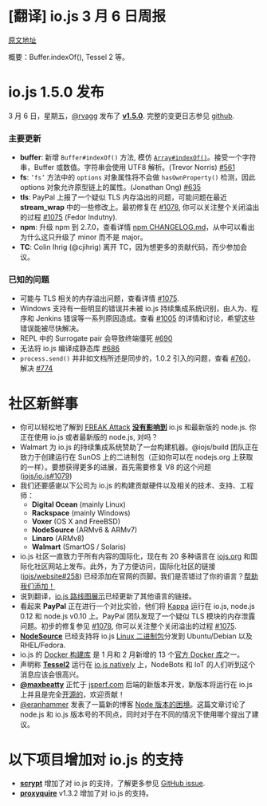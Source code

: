 # [翻译] io.js 3 月 6 日周报

[原文地址](https://medium.com/node-js-javascript/io-js-week-of-march-6th-2f9344688277)

概要：Buffer.indexOf(), Tessel 2 等。

# io.js 1.5.0 发布

3 月 6 日，星期五，[@rvagg](https://github.com/rvagg) 发布了 [**v1.5.0**](https://iojs.org/dist/latest/). 完整的变更日志参见 [github](https://github.com/iojs/iojs-cn/blob/gh-pages/CHANGELOG.md#2015-03-06-%E7%89%88%E6%9C%AC-150-rvagg).

### 主要更新

* **buffer**: 新增 `Buffer#indexOf()` 方法, 模仿 [`Array#indexOf()`](https://developer.mozilla.org/en-US/docs/Web/JavaScript/Reference/Global_Objects/Array/indexOf)。接受一个字符串，Buffer 或数值。字符串会使用 UTF8 解析。(Trevor Norris) [#561](https://github.com/iojs/io.js/pull/561)
* **fs**: `’fs’` 方法中的 `options` 对象属性将不会做 `hasOwnProperty()` 检测，因此 options 对象允许原型链上的属性。(Jonathan Ong) [#635](https://github.com/iojs/io.js/pull/635)
* **tls**: PayPal 上报了一个疑似 TLS 内存溢出的问题，可能问题在最近 **stream_wrap** 中的一些修改上。最初修复在 [#1078](https://github.com/iojs/io.js/pull/1078), 你可以关注整个关闭溢出的过程 [#1075](https://github.com/iojs/io.js/issues/1075) (Fedor Indutny).
* **npm**: 升级 npm 到 2.7.0，查看详情 [npm CHANGELOG.md](https://github.com/npm/npm/blob/master/CHANGELOG.md#v270-2015-02-26)，从中可以看出为什么这只升级了 minor 而不是 major。
* **TC**: Colin Ihrig (@cjihrig) 离开 TC，因为想更多的贡献代码，而少参加会议。

### 已知的问题

* 可能与 TLS 相关的内存溢出问题，查看详情 [#1075](https://github.com/iojs/io.js/issues/1075).
* Windows 支持有一些明显的错误并未被 io.js 持续集成系统识别，由人为、程序和 Jenkins 错误等一系列原因造成。查看 [#1005](https://github.com/iojs/io.js/issues/1005) 的详情和讨论，希望这些错误能被尽快解决。
* REPL 中的 Surrogate pair 会导致终端僵死 [#690](https://github.com/iojs/io.js/issues/690)
* 无法将 io.js 编译成静态库 [#686](https://github.com/iojs/io.js/issues/686)
* `process.send()` 并非如文档所述是同步的，1.0.2 引入的问题，查看 [#760](https://github.com/iojs/io.js/issues/760)，解决 [#774](https://github.com/iojs/io.js/issues/774)

# 社区新鲜事

* 你可以轻松地了解到 [FREAK Attack](https://freakattack.com/) [**没有影响到**](https://strongloop.com/strongblog/are-node-and-io-js-affected-by-the-freak-attack-openssl-vulnerability/) io.js 和最新版的 node.js. 你正在使用 io.js 或者最新版的 node.js, 对吗？
* Walmart 为 io.js 的持续集成系统赞助了一台构建机器。@iojs/build 团队正在致力于创建运行在 SunOS 上的二进制包（正如你可以在 nodejs.org 上获取的一样）。要想获得更多的进展，首先需要修复 V8 的这个问题 ([iojs/io.js#1079](https://github.com/iojs/io.js/pull/1079))
* 我们还要感谢以下公司为 io.js 的构建贡献硬件以及相关的技术、支持、工程师：
  * **Digital Ocean** (mainly Linux)
  * **Rackspace** (mainly Windows)
  * **Voxer** (OS X and FreeBSD)
  * **NodeSource** (ARMv6 & ARMv7)
  * **Linaro** (ARMv8)
  * **Walmart** (SmartOS / Solaris)
* io.js 社区一直致力于所有内容的国际化，现在有 20 多种语言在 [iojs.org](http://iojs.org) 和国际化社区网站上发布。此外，为了方便访问，国际化社区的链接 ([iojs/website#258](https://github.com/iojs/website/pull/258)) 已经添加在官网的页脚。我们是否错过了你的语言？[帮助我们添加！](https://github.com/iojs/website/blob/master/TRANSLATION.md)
* 说到翻译，[io.js 路线图展示](http://roadmap.iojs.org/)已经更新了其他语言的链接。
* 看起来 **PayPal** 正在进行一个对比实验，他们将 [Kappa](https://www.npmjs.com/package/kappa) 运行在 io.js, node.js 0.12 和 node.js v0.10 上。PayPal 团队发现了一个疑似 TLS 模块的内存泄露问题。初步的修复参见 [#1078](https://github.com/iojs/io.js/pull/1078), 你可以关注整个关闭溢出的过程 [#1075](https://github.com/iojs/io.js/issues/1075).
* [**NodeSource**](http://nodesource.com) 已经支持将 io.js [Linux 二进制包](https://nodesource.com/blog/nodejs-v012-iojs-and-the-nodesource-linux-repositories)分发到 Ubuntu/Debian 以及 RHEL/Fedora.
* io.js 的 [Docker 构建库](https://registry.hub.docker.com/u/library/iojs/) 是 1 月和 2 月新增的 13 个[官方 Docker 库](http://blog.docker.com/2015/03/thirteen-new-official-repositories-added-in-january-and-february/)之一。
* 声明称 [**Tessel2**](http://blog.technical.io/post/112787427217/tessel-2-new-hardware-for-the-tessel-ecosystem) 运行在 [io.js natively](http://blog.technical.io/post/112888410737/moving-faster-with-io-js) 上，NodeBots 和 IoT 的人们听到这个消息应该会很高兴。
* [**@maxbeatty**](https://twitter.com/maxbeatty) 正忙于 [jsperf.com](http://jsperf.com/) 后端的新版本开发，新版本将运行在 io.js 上并且是完全[开源的](https://github.com/jsperf/jsperf.com)，欢迎贡献！
* [@eranhammer](https://twitter.com/eranhammer) 发表了一篇新的博客 [Node 版本的困境](http://hueniverse.com/2015/03/02/the-node-version-dilemma/)。这篇文章讨论了 node.js 和 io.js 版本号的不同点，同时对于在不同的情况下使用哪个提出了建议。


# 以下项目增加对 io.js 的支持

* **[scrypt](https://npmjs.com/scrypt)** 增加了对 io.js 的支持，了解更多参见 [GitHub issue](https://github.com/barrysteyn/node-scrypt/issues/39).
* **[proxyquire](https://github.com/thlorenz/proxyquire)** v1.3.2 增加了对 io.js 的支持。

